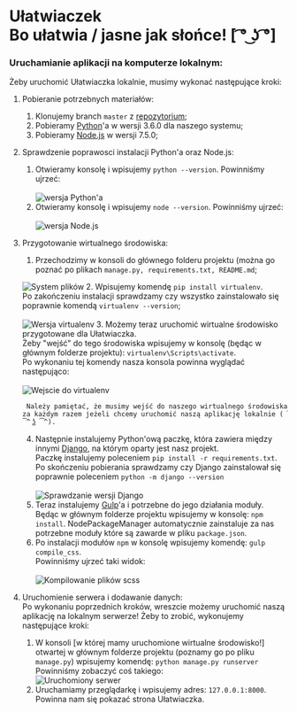 # Ułatwiaczek </br>Bo ułatwia / jasne jak słońce! [ ͡° ͜ʖ ͡°]

### Uruchamianie aplikacji na komputerze lokalnym:

Żeby uruchomić Ułatwiaczka lokalnie, musimy wykonać następujące kroki:

1. Pobieranie potrzebnych materiałów:
    1. Klonujemy branch `master` z [repozytorium](https://github.com/Marucik/Ulatwiaczek/tree/master "Github/Ułatwiaczek/master");
    2. Pobieramy [Python](https://www.python.org/downloads/ "Pobierz Pythona")'a w wersji 3.6.0 dla naszego systemu;
    3. Pobieramy [Node.js](https://nodejs.org/en/download/ "Pobierz Node.js") w wersji 7.5.0;
2. Sprawdzenie poprawosci instalacji Python'a oraz Node.js:
    1. Otwieramy konsolę i wpisujemy `python --version`. Powinniśmy ujrzeć:</br>      
      ![wersja Python'a](http://i.imgur.com/TS7IDKs.png)    
    2. Otwieramy konsolę i wpisujemy `node --version`. Powinniśmy ujrzeć:</br>    
      ![wersja Node.js](http://i.imgur.com/lBObH1F.png)
3. Przygotowanie wirtualnego środowiska:
    1. Przechodzimy w konsoli do głównego folderu projektu (można go poznać po plikach `manage.py, requirements.txt, README.md`;

      ![System plików](http://i.imgur.com/aZC3dvA.png)
    2. Wpisujemy komendę `pip install virtualenv`. </br>Po zakończeniu instalacji sprawdzamy czy wszystko zainstalowało się poprawnie komendą `virtualenv --version`;</br>		
      ![Wersja virtualenv](http://i.imgur.com/2PFUcnL.png)
    3. Możemy teraz uruchomić wirtualne środowisko przygotowane dla Ułatwiaczka.</br>
    Żeby "wejść" do tego środowiska wpisujemy w konsolę (będąc w głównym folderze projektu): `virtualenv\Scripts\activate`.</br>
		Po wykonaniu tej komendy nasza konsola powinna wyglądać następująco:</br>		
    	![Wejscie do virtualenv](http://i.imgur.com/6TiPhxi.png)

    	Należy pamiętać, że musimy wejść do naszego wirtualnego środowiska za każdym razem jeżeli chcemy uruchomić naszą aplikację lokalnie ( ͡^ ͜ʖ ͡^).

    4. Następnie instalujemy Python'ową paczkę, która zawiera między innymi [Django](https://www.djangoproject.com/ "Strona Django"), na którym oparty jest nasz projekt.</br>
    Paczkę instalujemy poleceniem `pip install -r requirements.txt`. Po skończeniu pobierania sprawdzamy czy Django zainstalował się poprawnie poleceniem `python -m django --version`</br></br>
		![Sprawdzanie wersji Django](http://i.imgur.com/yDD5C37.png)
  	5. Teraz instalujemy [Gulp](http://gulpjs.com/ "Strana Gulp'a")'a i potrzebne do jego działania moduły.</br>
  	Będąc w głównym folderze projektu wpisujemy w konsolę: `npm install`. NodePackageManager automatycznie zainstaluje za nas potrzebne moduły które są zawarde w pliku `package.json`.
  	6. Po instalacji modułów `npm` w konsolę wpisujemy komendę: `gulp compile_css`.</br>
  	Powinniśmy ujrzeć taki widok:</br>      
        ![Kompilowanie plików scss](http://i.imgur.com/dRAfQxz.png)
4. Uruchomienie serwera i dodawanie danych:</br>
Po wykonaniu poprzednich kroków, wreszcie możemy uruchomić naszą aplikację na lokalnym serwerze! Żeby to zrobić, wykonujemy następujące kroki:
  	1. W konsoli [w której mamy uruchomione wirtualne środowisko!] otwartej w głównym folderze projektu (poznamy go po pliku `manage.py`) wpisujemy komendę: `python manage.py runserver`</br>
  	Powinniśmy zobaczyć coś takiego:</br>
  		![Uruchomiony serwer](http://i.imgur.com/eZjIvZu.png)
  	2. Uruchamiamy przeglądarkę i wpisujemy adres: `127.0.0.1:8000`. Powinna nam się pokazać strona Ułatwiaczka.
